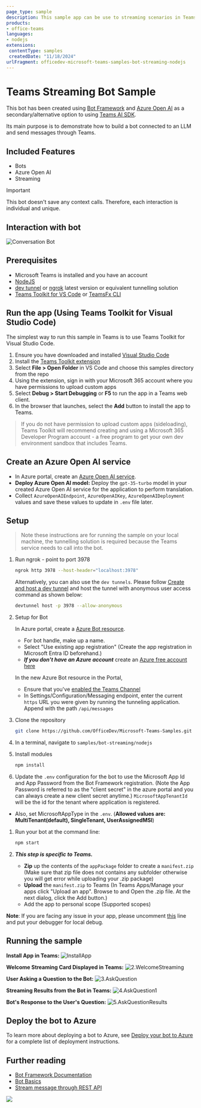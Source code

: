 ```yaml
---
page_type: sample
description: This sample app can be use to streaming scenarios in Teams using Azure Open AI and Bot Framework v4 for personal scope.
products:
- office-teams
languages:
- nodejs
extensions:
 contentType: samples
 createdDate: "11/18/2024"
urlFragment: officedev-microsoft-teams-samples-bot-streaming-nodejs
---
```


# Teams Streaming Bot Sample

This bot has been created using [Bot Framework](https://dev.botframework.com) and [Azure Open AI](https://learn.microsoft.com/en-us/azure/ai-services/openai/how-to/create-resource?pivots=web-portal) as a secondary/alternative option to using [Teams AI SDK](https://github.com/microsoft/teams-ai/tree/main/js/samples/04.ai-apps/i.teamsChefBot-streaming). 

Its main purpose is to demonstrate how to build a bot connected to an LLM and send messages through Teams.

## Included Features
* Bots
* Azure Open AI
* Streaming

> [!IMPORTANT]
> This bot doesn't save any context calls. Therefore, each interaction is individual and unique.

## Interaction with bot
![Conversation Bot](Images/bot-streaming.gif)

## Prerequisites

- Microsoft Teams is installed and you have an account
- [NodeJS](https://nodejs.org/en/)
- [dev tunnel](https://learn.microsoft.com/en-us/azure/developer/dev-tunnels/get-started?tabs=windows) or [ngrok](https://ngrok.com/) latest version or equivalent tunnelling solution
- [Teams Toolkit for VS Code](https://marketplace.visualstudio.com/items?itemName=TeamsDevApp.ms-teams-vscode-extension) or [TeamsFx CLI](https://learn.microsoft.com/microsoftteams/platform/toolkit/teamsfx-cli?pivots=version-one)

## Run the app (Using Teams Toolkit for Visual Studio Code)

The simplest way to run this sample in Teams is to use Teams Toolkit for Visual Studio Code.

1. Ensure you have downloaded and installed [Visual Studio Code](https://code.visualstudio.com/docs/setup/setup-overview)
1. Install the [Teams Toolkit extension](https://marketplace.visualstudio.com/items?itemName=TeamsDevApp.ms-teams-vscode-extension)
1. Select **File > Open Folder** in VS Code and choose this samples directory from the repo
1. Using the extension, sign in with your Microsoft 365 account where you have permissions to upload custom apps
1. Select **Debug > Start Debugging** or **F5** to run the app in a Teams web client.
1. In the browser that launches, select the **Add** button to install the app to Teams.

> If you do not have permission to upload custom apps (sideloading), Teams Toolkit will recommend creating and using a Microsoft 365 Developer Program account - a free program to get your own dev environment sandbox that includes Teams.

## Create an Azure Open AI service

- In Azure portal, create an [Azure Open AI service](https://learn.microsoft.com/en-us/azure/ai-services/openai/how-to/create-resource?pivots=web-portal).
- **Deploy Azure Open AI model:** Deploy the `gpt-35-turbo` model in your created Azure Open AI service for the application to perform translation.
- Collect `AzureOpenAIEndpoint`, `AzureOpenAIKey`, `AzureOpenAIDeployment` values and save these values to update in `.env` file later.

## Setup

> Note these instructions are for running the sample on your local machine, the tunnelling solution is required because
the Teams service needs to call into the bot.

1) Run ngrok - point to port 3978

   ```bash
   ngrok http 3978 --host-header="localhost:3978"
   ```  

   Alternatively, you can also use the `dev tunnels`. Please follow [Create and host a dev tunnel](https://learn.microsoft.com/en-us/azure/developer/dev-tunnels/get-started?tabs=windows) and host the tunnel with anonymous user access command as shown below:

   ```bash
   devtunnel host -p 3978 --allow-anonymous
   ```
1) Setup for Bot

   In Azure portal, create a [Azure Bot resource](https://docs.microsoft.com/azure/bot-service/bot-service-quickstart-registration).
    - For bot handle, make up a name.
    - Select "Use existing app registration" (Create the app registration in Microsoft Entra ID beforehand.)
    - __*If you don't have an Azure account*__ create an [Azure free account here](https://azure.microsoft.com/free/)
    
   In the new Azure Bot resource in the Portal, 
    - Ensure that you've [enabled the Teams Channel](https://learn.microsoft.com/azure/bot-service/channel-connect-teams?view=azure-bot-service-4.0)
    - In Settings/Configuration/Messaging endpoint, enter the current `https` URL you were given by running the tunneling application. Append with the path `/api/messages`

1) Clone the repository

    ```bash
    git clone https://github.com/OfficeDev/Microsoft-Teams-Samples.git
    ```

1) In a terminal, navigate to `samples/bot-streaming/nodejs`

1) Install modules

    ```bash
    npm install
    ```

1) Update the `.env` configuration for the bot to use the Microsoft App Id and App Password from the Bot Framework registration. (Note the App Password is referred to as the "client secret" in the azure portal and you can always create a new client secret anytime.) `MicrosoftAppTenantId` will be the id for the tenant where application is registered.
 - Also, set MicrosoftAppType in the `.env`. (**Allowed values are: MultiTenant(default), SingleTenant, UserAssignedMSI**)

1) Run your bot at the command line:

    ```bash
    npm start
    ```

1) __*This step is specific to Teams.*__
    - **Zip** up the contents of the `appPackage` folder to create a `manifest.zip` (Make sure that zip file does not contains any subfolder otherwise you will get error while uploading your .zip package)
    - **Upload** the `manifest.zip` to Teams (In Teams Apps/Manage your apps click "Upload an app". Browse to and Open the .zip file. At the next dialog, click the Add button.)
    - Add the app to personal scope (Supported scopes)

**Note**: If you are facing any issue in your app, please uncomment [this](https://github.com/OfficeDev/Microsoft-Teams-Samples/blob/main/samples/bot-streaming/nodejs/index.js#L46) line and put your debugger for local debug.

## Running the sample

**Install App in Teams:**
![InstallApp ](Images/1.InstallApp.png)

**Welcome Streaming Card Displayed in Teams:**
![2.WelcomeStreaming ](Images/2.WelcomeStreaming.png)

**User Asking a Question to the Bot:**
![3.AskQuestion ](Images/3.AskQuestion.png)

**Streaming Results from the Bot in Teams:**
![4.AskQuestion1 ](Images/4.AskQuestion1.png)

**Bot's Response to the User's Question:**
![5.AskQuestionResults ](Images/5.AskQuestionResults.png)

## Deploy the bot to Azure

To learn more about deploying a bot to Azure, see [Deploy your bot to Azure](https://aka.ms/azuredeployment) for a complete list of deployment instructions.

## Further reading

- [Bot Framework Documentation](https://docs.botframework.com)
- [Bot Basics](https://docs.microsoft.com/azure/bot-service/bot-builder-basics?view=azure-bot-service-4.0)
- [Stream message through REST API](https://learn.microsoft.com/en-us/microsoftteams/platform/bots/streaming-ux?branch=pr-en-us-10850&tabs=csharp#stream-message-through-rest-api) 

<img src="https://pnptelemetry.azurewebsites.net/microsoft-teams-samples/samples/bot-streaming-nodejs" />